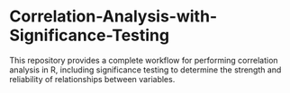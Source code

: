 # Correlation-Analysis-with-Significance-Testing
This repository provides a complete workflow for performing correlation analysis in R, including significance testing to determine the strength and reliability of relationships between variables.
